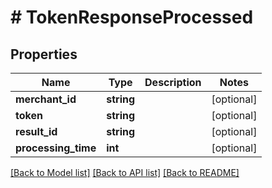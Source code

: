 # # TokenResponseProcessed

## Properties

Name | Type | Description | Notes
------------ | ------------- | ------------- | -------------
**merchant_id** | **string** |  | [optional]
**token** | **string** |  | [optional]
**result_id** | **string** |  | [optional]
**processing_time** | **int** |  | [optional]

[[Back to Model list]](../../README.md#models) [[Back to API list]](../../README.md#endpoints) [[Back to README]](../../README.md)
